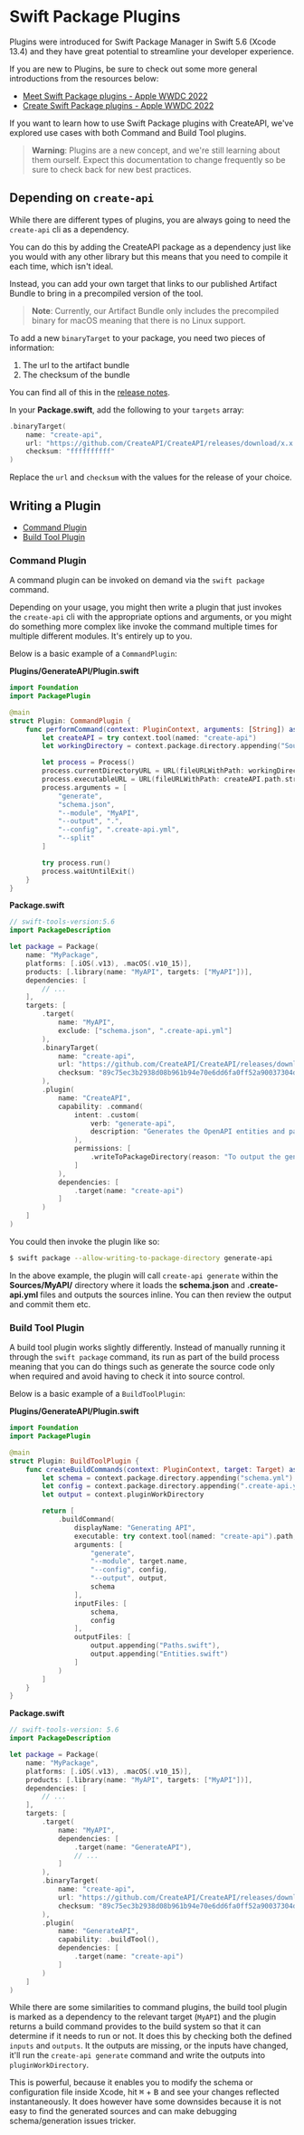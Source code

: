 # Swift Package Plugins

Plugins were introduced for Swift Package Manager in Swift 5.6 (Xcode 13.4) and they have great potential to streamline your developer experience.

If you are new to Plugins, be sure to check out some more general introductions from the resources below:

- [Meet Swift Package plugins - Apple WWDC 2022](https://developer.apple.com/videos/play/wwdc2022/110359/)
- [Create Swift Package plugins - Apple WWDC 2022](https://developer.apple.com/videos/play/wwdc2022/110401/)

If you want to learn how to use Swift Package plugins with CreateAPI, we've explored use cases with both Command and Build Tool plugins.

> **Warning**: Plugins are a new concept, and we're still learning about them ourself. Expect this documentation to change frequently so be sure to check back for new best practices.

## Depending on `create-api`

While there are different types of plugins, you are always going to need the `create-api` cli as a dependency.

You can do this by adding the CreateAPI package as a dependency just like you would with any other library but this means that you need to compile it each time, which isn't ideal.

Instead, you can add your own target that links to our published Artifact Bundle to bring in a precompiled version of the tool.

> **Note**: Currently, our Artifact Bundle only includes the precompiled binary for macOS meaning that there is no Linux support.

To add a new `binaryTarget` to your package, you need two pieces of information:

1. The url to the artifact bundle
2. The checksum of the bundle

You can find all of this in the [release notes](https://github.com/CreateAPI/CreateAPI/releases/latest).

In your **Package.swift**, add the following to your `targets` array:

```swift
.binaryTarget(
    name: "create-api",
    url: "https://github.com/CreateAPI/CreateAPI/releases/download/x.x.x/create-api.artifactbundle.zip",
    checksum: "ffffffffff"
)
```

Replace the `url` and `checksum` with the values for the release of your choice.

## Writing a Plugin

- [Command Plugin](#command-plugin)
- [Build Tool Plugin](#build-tool-plugin)

### Command Plugin

A command plugin can be invoked on demand via the `swift package` command.

Depending on your usage, you might then write a plugin that just invokes the `create-api` cli with the appropriate options and arguments, or you might do something more complex like invoke the command multiple times for multiple different modules. It's entirely up to you.

Below is a basic example of a `CommandPlugin`:

**Plugins/GenerateAPI/Plugin.swift**
```swift
import Foundation
import PackagePlugin

@main
struct Plugin: CommandPlugin {
    func performCommand(context: PluginContext, arguments: [String]) async throws {
        let createAPI = try context.tool(named: "create-api")
        let workingDirectory = context.package.directory.appending("Sources", "MyAPI")

        let process = Process()
        process.currentDirectoryURL = URL(fileURLWithPath: workingDirectory.string)
        process.executableURL = URL(fileURLWithPath: createAPI.path.string)
        process.arguments = [
            "generate",
            "schema.json",
            "--module", "MyAPI",
            "--output", ".",
            "--config", ".create-api.yml",
            "--split"
        ]

        try process.run()
        process.waitUntilExit()
    }
}
```

**Package.swift**
```swift
// swift-tools-version:5.6
import PackageDescription

let package = Package(
    name: "MyPackage",
    platforms: [.iOS(.v13), .macOS(.v10_15)],
    products: [.library(name: "MyAPI", targets: ["MyAPI"])],
    dependencies: [
        // ...
    ],
    targets: [
        .target(
            name: "MyAPI",
            exclude: ["schema.json", ".create-api.yml"]
        ),
        .binaryTarget(
            name: "create-api",
            url: "https://github.com/CreateAPI/CreateAPI/releases/download/0.0.5/create-api.artifactbundle.zip",
            checksum: "89c75ec3b2938d08b961b94e70e6dd6fa0ff52a90037304d41718cd5fb58bd24"
        ),
        .plugin(
            name: "CreateAPI",
            capability: .command(
                intent: .custom(
                    verb: "generate-api",
                    description: "Generates the OpenAPI entities and paths using CreateAPI"
                ),
                permissions: [
                    .writeToPackageDirectory(reason: "To output the generated source code")
                ]
            ),
            dependencies: [
                .target(name: "create-api")
            ]
        )
    ]
)
```

 You could then invoke the plugin like so:

```bash
$ swift package --allow-writing-to-package-directory generate-api
```

In the above example, the plugin will call `create-api generate` within the **Sources/MyAPI/** directory where it loads the **schema.json** and **.create-api.yml** files and outputs the sources inline. You can then review the output and commit them etc.

### Build Tool Plugin

A build tool plugin works slightly differently. Instead of manually running it through the `swift package` command, its run as part of the build process meaning that you can do things such as generate the source code only when required and avoid having to check it into source control.

Below is a basic example of a `BuildToolPlugin`:

**Plugins/GenerateAPI/Plugin.swift**
```swift
import Foundation
import PackagePlugin

@main
struct Plugin: BuildToolPlugin {
    func createBuildCommands(context: PluginContext, target: Target) async throws -> [Command] {
        let schema = context.package.directory.appending("schema.yml")
        let config = context.package.directory.appending(".create-api.yml")
        let output = context.pluginWorkDirectory

        return [
            .buildCommand(
                displayName: "Generating API",
                executable: try context.tool(named: "create-api").path,
                arguments: [
                    "generate",
                    "--module", target.name,
                    "--config", config,
                    "--output", output,
                    schema
                ],
                inputFiles: [
                    schema,
                    config
                ],
                outputFiles: [
                    output.appending("Paths.swift"),
                    output.appending("Entities.swift")
                ]
            )
        ]
    }
}
```

**Package.swift**
```swift
// swift-tools-version: 5.6
import PackageDescription

let package = Package(
    name: "MyPackage",
    platforms: [.iOS(.v13), .macOS(.v10_15)],
    products: [.library(name: "MyAPI", targets: ["MyAPI"])],
    dependencies: [
        // ...
    ],
    targets: [
        .target(
            name: "MyAPI",
            dependencies: [
                .target(name: "GenerateAPI"),
                // ...
            ]
        ),
        .binaryTarget(
            name: "create-api",
            url: "https://github.com/CreateAPI/CreateAPI/releases/download/0.0.5/create-api.artifactbundle.zip",
            checksum: "89c75ec3b2938d08b961b94e70e6dd6fa0ff52a90037304d41718cd5fb58bd24"
        ),
        .plugin(
            name: "GenerateAPI",
            capability: .buildTool(),
            dependencies: [
                .target(name: "create-api")
            ]
        )
    ]
)
```

While there are some similarities to command plugins, the build tool plugin is marked as a dependency to the relevant target (`MyAPI`) and the plugin returns a build command provides to the build system so that it can determine if it needs to run or not. It does this by checking both the defined `inputs` and `outputs`. It the outputs are missing, or the inputs have changed, it'll run the `create-api generate` command and write the outputs into `pluginWorkDirectory`.

This is powerful, because it enables you to modify the schema or configuration file inside Xcode, hit <kbd>⌘</kbd> + <kbd>B</kbd> and see your changes reflected instantaneously. It does however have some downsides because it is not easy to find the generated sources and can make debugging schema/generation issues tricker.
